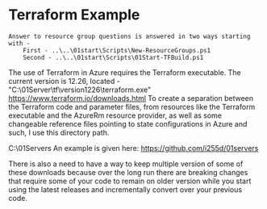 # Terraform Example

    Answer to resource group questions is answered in two ways starting with -
        First - ..\..\01start\Scripts\New-ResourceGroups.ps1
        Second - ..\..\01start\Scripts\01Start-TFBuild.ps1


The use of Terraform in Azure requires the Terraform executable.
The current version is 12.26, located - "C:\01Server\tf\version1226\terraform.exe"
https://www.terraform.io/downloads.html
To create a separation between the Terraform code and parameter files, from resources 
like the Terraform executable and the AzureRm resource provider, as well as some
changeable reference files pointing to state configurations in Azure and such, I use
this directory path.

C:\01Servers
An example is given here:  https://github.com/i255d/01servers

There is also a need to have a way to keep multiple version of some of these downloads 
because over the long run there are breaking changes that require some of your code to remain
on older version while you start using the latest releases and incrementally convert over your 
previous code.  

